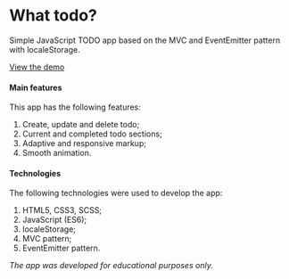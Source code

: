 # What todo?

Simple JavaScript TODO app based on the MVC and EventEmitter pattern with localeStorage.

[View the demo](https://demenskiy.github.io/todo/)

#### Main features

This app has the following features:

1. Create, update and delete todo;
2. Current and completed todo sections;
3. Adaptive and responsive markup;
4. Smooth animation.

#### Technologies

The following technologies were used to develop the app:

1. HTML5, CSS3, SCSS;
2. JavaScript (ES6);
3. localeStorage;
4. MVC pattern;
5. EventEmitter pattern.

_The app was developed for educational purposes only._
